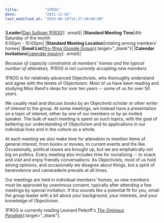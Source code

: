 ```yaml
---
title:            "1FROG"
date:             "2021-11-02"
last_modified_at: "2024-06-10T14:37:46+00:00"
---
```


|**Leader**|[Dan Sullivan 1FROG](){: .email}|
|**Standard Meeting Time**|4th Saturday of the month<br />6:00pm - 10:00pm|
|**Standard Meeting Location**|rotating among members' homes|
|**Email List**|[fro-1frog (Google Group)](https://groups.google.com/g/fro-1frog/about){:target="&lowbar;blank"}|
|**Calendar Invitations**|[calendar inquiry](){: .email}|

_Because of capacity constraints at members' homes and the typical number of attendees, 1FROG is not currently accepting new members._

1FROG is for relatively advanced Objectivists, who thoroughly understand and agree with the tenets of Objectivism. Most of us have been reading and studying Miss Rand's ideas for over ten years -- some of us for over 50 years.

We usually read and discuss books by an Objectivist scholar or other writer of interest to the group. At some meetings, we instead have a presentation on a topic of interest, either by one of our members or by an invited speaker. The bulk of each meeting is spent on such topics, with the goal of bettering our understanding of Objectivism and its applications in our individual lives and in the culture as a whole.

At each meeting we also make time for attendees to mention items of general interest, from books or movies, to current events and the like. Occasionally, political issues are brought up, but we are emphatically not big on politics. Every meeting also includes time for socializing -- to snack and visit and enjoy friendly conversations. As Objectivists, most of us hold strong opinions, and occasionally we disagree about things, but a spirit of benevolence and camaraderie prevails at all times.

Our meetings are held in individual members' homes, so new members must be approved by unanimous consent, typically after attending a few meetings by special invitation. If this sounds like a potential fit for you, email the group leader with a bit about your background, your interests, and your knowledge of Objectivism.

1FROG is currently reading Leonard Peikoff's [_The Ominous Parallels_](https://www.amazon.com/Ominous-Parallels-Leonard-Peikoff-ebook/dp/B002OSXD82/){:target="&lowbar;blank"}.
